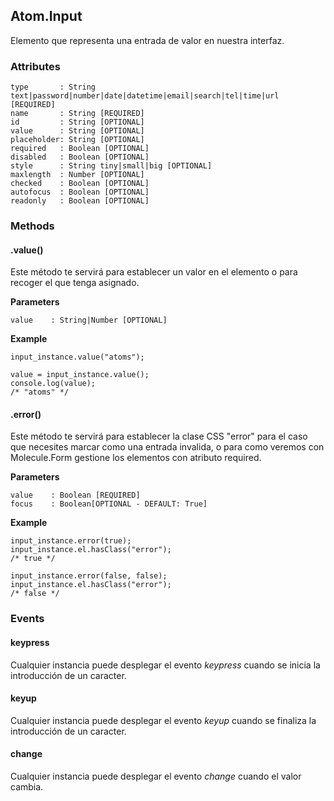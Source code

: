 ## Atom.Input
Elemento que representa una entrada de valor en nuestra interfaz.

### Attributes

```
type       : String text|password|number|date|datetime|email|search|tel|time|url [REQUIRED]
name       : String [REQUIRED]
id         : String [OPTIONAL]
value      : String [OPTIONAL]
placeholder: String [OPTIONAL]
required   : Boolean [OPTIONAL]
disabled   : Boolean [OPTIONAL]
style      : String tiny|small|big [OPTIONAL]
maxlength  : Number [OPTIONAL]
checked    : Boolean [OPTIONAL]
autofocus  : Boolean [OPTIONAL]
readonly   : Boolean [OPTIONAL]
```

### Methods

#### .value()
Este método te servirá para establecer un valor en el elemento o para recoger el que tenga asignado.

**Parameters**

```
value    : String|Number [OPTIONAL]
```

**Example**

```
input_instance.value("atoms");

value = input_instance.value();
console.log(value);
/* "atoms" */
```

#### .error()
Este método te servirá para establecer la clase CSS "error" para el caso que necesites marcar como una entrada invalida, o para como veremos con Molecule.Form gestione los elementos con atributo required.

**Parameters**

```
value    : Boolean [REQUIRED]
focus    : Boolean[OPTIONAL - DEFAULT: True]
```

**Example**

```
input_instance.error(true);
input_instance.el.hasClass("error");
/* true */

input_instance.error(false, false);
input_instance.el.hasClass("error");
/* false */
```

### Events

#### keypress
Cualquier instancia puede desplegar el evento *keypress* cuando se inicia la introducción de un caracter.

#### keyup
Cualquier instancia puede desplegar el evento *keyup* cuando se finaliza la introducción de un caracter.

#### change
Cualquier instancia puede desplegar el evento *change* cuando el valor cambia.
